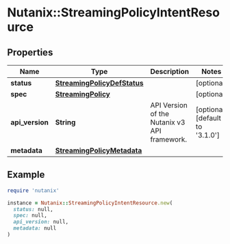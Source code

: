 # Nutanix::StreamingPolicyIntentResource

## Properties

| Name | Type | Description | Notes |
| ---- | ---- | ----------- | ----- |
| **status** | [**StreamingPolicyDefStatus**](StreamingPolicyDefStatus.md) |  | [optional] |
| **spec** | [**StreamingPolicy**](StreamingPolicy.md) |  | [optional] |
| **api_version** | **String** | API Version of the Nutanix v3 API framework. | [optional][default to &#39;3.1.0&#39;] |
| **metadata** | [**StreamingPolicyMetadata**](StreamingPolicyMetadata.md) |  |  |

## Example

```ruby
require 'nutanix'

instance = Nutanix::StreamingPolicyIntentResource.new(
  status: null,
  spec: null,
  api_version: null,
  metadata: null
)
```

